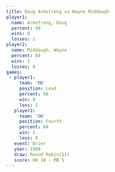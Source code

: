 ```yaml
---
title: Doug Armstrong vs Wayne Middaugh
player1:               
  name: Armstrong, Doug
  percent: 98          
  wins: 0              
  losses: 1            
player2:               
  name: Middaugh, Wayne
  percent: 84          
  wins: 1              
  losses: 0            
games:
 - player1:        
     team: 'MB'    
     position: Lead
     percent: 98   
     win: 0        
     loss: 1       
   player2:          
     team: 'ON'      
     position: Fourth
     percent: 84     
     win: 1          
     loss: 0         
   event: Brier         
   year: 1998           
   draw: Round Robin(11)
   score: ON 10 - MB 5  
---
```

